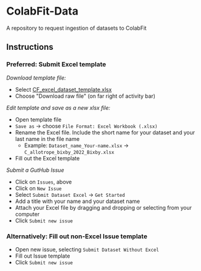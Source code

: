 # ColabFit-Data
A repository to request ingestion of datasets to ColabFit
  
## Instructions  

### Preferred: Submit Excel template
*Download template file:*
* Select [CF_excel_dataset_template.xlsx](https://github.com/gpwolfe/colabfit-data/blob/main/CF_dataset_request_template.xltx)
* Choose "Download raw file" (on far right of activity bar)

*Edit template and save as a new xlsx file:* 
* Open template file
* `Save as` &rarr; choose `File Format: Excel Workbook (.xlsx)`
* Rename the Excel file. Include the short name for your dataset and your last name in the file name  
  * Example: `Dataset_name_Your-name.xlsx` &rarr; `C_allotrope_bixby_2022_Bixby.xlsx`
* Fill out the Excel template

*Submit a GutHub Issue* 
* Click on `Issues`, above
* Click on `New Issue`
* Select `Submit Dataset Excel` &rarr; `Get Started`
* Add a title with your name and your dataset name
* Attach your Excel file by dragging and dropping or selecting from your computer
* Click `Submit new issue`

### Alternatively: Fill out non-Excel Issue template

* Open new issue, selecting `Submit Dataset Without Excel`
* Fill out Issue template
* Click `Submit new issue`
    
